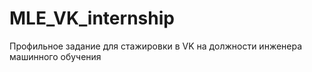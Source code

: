 # MLE_VK_internship
Профильное задание для стажировки в VK на должности инженера машинного обучения
